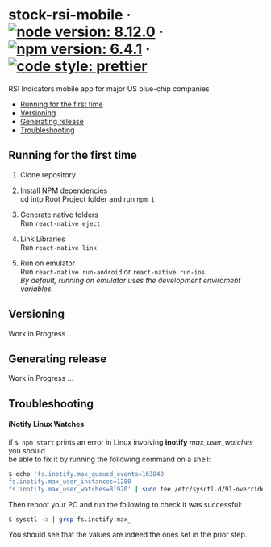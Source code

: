# stock-rsi-mobile · [![node version: 8.12.0](https://img.shields.io/badge/node-8.12.0-brightgreen.svg)](https://nodejs.org/en/blog/release/v8.12.0/ "Changelog") · [![npm version: 6.4.1](https://img.shields.io/badge/npm-6.4.1-blue.svg)](https://github.com/npm/cli/releases/tag/v6.4.1 "Changelog") · [![code style: prettier](https://img.shields.io/badge/code_style-prettier-ff69b4.svg)](https://github.com/prettier/prettier "GitHub")
RSI Indicators mobile app for major US blue-chip companies

+ [Running for the first time](#running-for-the-first-time)
+ [Versioning](#versioning)
+ [Generating release](#generating-release)
+ [Troubleshooting](#troubleshooting)

## Running for the first time
1. Clone repository  

2. Install NPM dependencies  
    cd into Root Project folder and run `npm i`  
    
3. Generate native folders  
    Run `react-native eject`  
    
4. Link Libraries  
    Run `react-native link`  
    
5. Run on emulator  
    Run `react-native run-android` or `react-native run-ios`  
    *By default, running on emulator uses the development enviroment variables.*
    
## Versioning
Work in Progress ...


## Generating release
Work in Progress ...


## Troubleshooting

#### iNotify Linux Watches

if `$ npm start` prints an error in Linux involving **inotify** *max_user_watches* you should   
be able to fix it by running the following command on a shell:  

```sh
$ echo 'fs.inotify.max_queued_events=163840
fs.inotify.max_user_instances=1280
fs.inotify.max_user_watches=81920' | sudo tee /etc/sysctl.d/91-override.conf
```

Then reboot your PC and run the following to check it was successful:
```sh
$ sysctl -a | grep fs.inotify.max_
```

You should see that the values are indeed the ones set in the prior step.